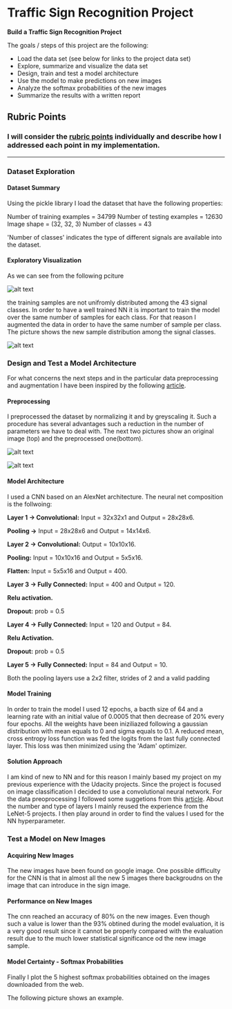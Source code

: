 # Traffic Sign Recognition Project

**Build a Traffic Sign Recognition Project**

The goals / steps of this project are the following:
* Load the data set (see below for links to the project data set)
* Explore, summarize and visualize the data set
* Design, train and test a model architecture
* Use the model to make predictions on new images
* Analyze the softmax probabilities of the new images
* Summarize the results with a written report

## Rubric Points
### I will consider the [rubric points](https://review.udacity.com/#!/rubrics/481/view) individually and describe how I addressed each point in my implementation.  

---

### Dataset Exploration

#### Dataset Summary
Using the pickle library I load the dataset that have the following properties:

Number of training examples = 34799
Number of testing examples = 12630
Image shape = (32, 32, 3)
Number of classes = 43

'Number of classes' indicates the type of different signals are available into the dataset.  

#### Exploratory Visualization

As we can see from the following pciture

![alt text](https://github.com/fvmassoli/fvmassoli-CarND-Traffic-Sign-Classifier-Project/blob/master/sample_distribution.png  " ")

the training samples are not unifromly distributed among the 43 signal classes. 
In order to have a 
well trained NN it is important to train the model over the same number of samples for each class.
For that reason I augmented the data in order to have the same number of sample per class. 
The picture shows the new sample distribution among the signal classes.

![alt text](https://github.com/fvmassoli/fvmassoli-CarND-Traffic-Sign-Classifier-Project/blob/master/augmented_sample_distribution.png " ")

### Design and Test a Model Architecture

For what concerns the next steps and in the particular data preprocessing and augmentation I have been inspired by the
following [article](http://s3.amazonaws.com/academia.edu.documents/31151276/sermanet-ijcnn-11.pdf?AWSAccessKeyId=AKIAIWOWYYGZ2Y53UL3A&Expires=1491659143&Signature=nswY%2BFBhTX6HYB0xlxhQePo2zd0%3D&response-content-disposition=inline%3B%20filename%3DTraffic_Sign_Recognition_with_Multi-Scal.pdf). 

#### Preprocessing
I preprocessed the dataset by normalizing it and by greyscaling it. Such a procedure has several advantages such a reduction 
in the number of parameters we have to deal with.
The next two pictures show an original image (top) and the preprocessed one(bottom).

![alt text](https://github.com/fvmassoli/fvmassoli-CarND-Traffic-Sign-Classifier-Project/blob/master/signal_before_preprocessing.png " ")

![alt text](https://github.com/fvmassoli/fvmassoli-CarND-Traffic-Sign-Classifier-Project/blob/master/signal_after_preprocessing.png " ")

#### Model Architecture
I used a CNN based on an AlexNet architecture. The neural net composition is the follwoing:

**Layer 1 -> Convolutional:**  Input = 32x32x1 and Output = 28x28x6.

**Pooling ->**  Input = 28x28x6 and Output = 14x14x6.

**Layer 2 -> Convolutional:**  Output = 10x10x16.

**Pooling:**  Input = 10x10x16 and Output = 5x5x16.

**Flatten:** Input = 5x5x16 and Output = 400.

**Layer 3  -> Fully Connected:** Input = 400 and Output = 120.

**Relu activation.**

**Dropout:** prob = 0.5

**Layer 4  -> Fully Connected:**  Input = 120 and Output = 84.

**Relu Activation.** 

**Dropout:** prob = 0.5

**Layer 5  -> Fully Connected:** Input = 84 and Output = 10.
 
Both the pooling layers use a 2x2 filter, strides of 2 and a valid padding 

#### Model Training
In order to train the model I used 12 epochs, a bacth size of 64 and a learning rate with an initial value of 0.0005 that 
then decrease of 20% every four epochs.
All the weights have been iniziliazed following a gaussian distribution with mean equals to 0 and sigma equals to 0.1.
A reduced mean, cross entropy loss function was fed the logits from the last fully connected layer. This loss was
then minimized using the 'Adam' optimizer.

#### Solution Approach
I am kind of new to NN and for this reason I mainly based my project on my previous experience with the Udacity projects.
Since the project is focused on image classification I decided to use a convolutional neural network.
For the data preoprocessing I followed some suggetions from this [article](http://s3.amazonaws.com/academia.edu.documents/31151276/sermanet-ijcnn-11.pdf?AWSAccessKeyId=AKIAIWOWYYGZ2Y53UL3A&Expires=1491659143&Signature=nswY%2BFBhTX6HYB0xlxhQePo2zd0%3D&response-content-disposition=inline%3B%20filename%3DTraffic_Sign_Recognition_with_Multi-Scal.pdf). 
About the number and type of layers I mainly reused the experience from the LeNet-5 projects.
I then play around in order to find the values I used for the NN hyperparameter. 

### Test a Model on New Images

#### Acquiring New Images
The new images have been found on google image. 
One possible difficulty for the CNN is that in almost all the new 5 images there backgroudns on the image that can 
introduce in the sign image.

#### Performance on New Images
The cnn reached an accuracy of 80% on the new images. Even though such a value is lower than the 93% obtined during the model
evaluation, it is a very good result since it cannot be properly compared with the evaluation result due to the much lower
statistical significance od the new image sample.

#### Model Certainty - Softmax Probabilities
Finally I plot the 5 highest softmax probabilities obtained on the images downloaded from the web.

The following picture shows an example.






